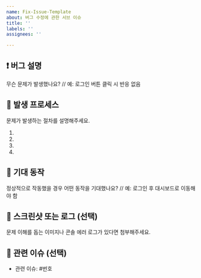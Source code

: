 ```yaml
---
name: Fix-Issue-Template
about: 버그 수정에 관한 서브 이슈
title: ''
labels: ''
assignees: ''

---
```


## ❗ 버그 설명
무슨 문제가 발생했나요?
// 예: 로그인 버튼 클릭 시 반응 없음


## 🔢 발생 프로세스
문제가 발생하는 절차를 설명해주세요.

1. 
2. 
3. 
4. 

## 🧾 기대 동작
정상적으로 작동했을 경우 어떤 동작을 기대했나요?
// 예: 로그인 후 대시보드로 이동해야 함


## 📸 스크린샷 또는 로그 (선택)
문제 이해를 돕는 이미지나 콘솔 에러 로그가 있다면 첨부해주세요.


## 🔗 관련 이슈 (선택)
- 관련 이슈: #번호
